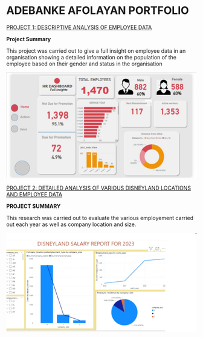 # ADEBANKE AFOLAYAN PORTFOLIO
[PROJECT 1: DESCRIPTIVE ANALYSIS OF EMPLOYEE DATA](https://github.com/Badejoko/AdebankeData)

**Project Summary**

This project was carried out to give a full insight on employee data in an organisation showing a detailed information on the population of the employee based  on  their gender and status in the organisation

![HRDASHBOARDbanke](HRDASHBOARDbanke.jpg)

[PROJECT 2: DETAILED ANALYSIS OF VARIOUS DISNEYLAND LOCATIONS AND EMPLOYEE DATA](https://github.com/Badejoko/AdebankeData)

**PROJECT SUMMARY**

This research was carried out to evaluate the various employement carried out each year as well as company location and size.

![DISNEYLANDEMPSALARYREPORT_BANKS](DISNEYLANDEMPSALARYREPORT_BANKS.jpg)
